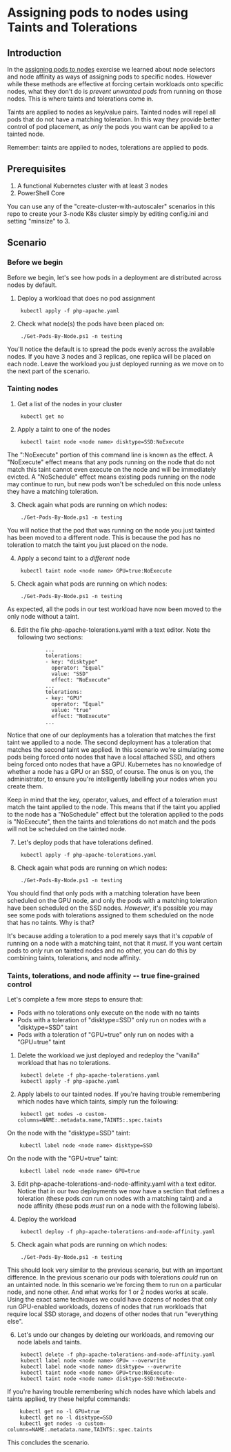# Assigning pods to nodes using Taints and Tolerations

## Introduction
In the [assigning pods to nodes](https://github.com/dbc13543/k8s-demos/tree/master/assigning-pods-to-nodes) exercise we learned about node selectors and node affinity as ways of assigning pods to specific nodes.  However while these methods are effective at forcing certain workloads onto specific nodes, what they don't do is *prevent unwanted pods* from running on those nodes.  This is where taints and tolerations come in.

Taints are applied to nodes as key/value pairs.  Tainted nodes will repel all pods that do not have a matching toleration.  In this way they provide better control of pod placement, as *only* the pods you want can be applied to a tainted node.

Remember: taints are applied to nodes, tolerations are applied to pods.

## Prerequisites
1. A functional Kubernetes cluster with at least 3 nodes
2. PowerShell Core

You can use any of the "create-cluster-with-autoscaler" scenarios in this repo to create your 3-node K8s cluster simply by editing config.ini and setting "minsize" to 3.

## Scenario
### Before we begin
Before we begin, let's see how pods in a deployment are distributed across nodes by default.  

1. Deploy a workload that does no pod assignment

        kubectl apply -f php-apache.yaml

2. Check what node(s) the pods have been placed on:

        ./Get-Pods-By-Node.ps1 -n testing

You'll notice the default is to spread the pods evenly across the available nodes.  If you have 3 nodes and 3 replicas, one replica will be placed on each node.  Leave the workload you just deployed running as we move on to the next part of the scenario.

### Tainting nodes

1. Get a list of the nodes in your cluster

        kubectl get no

2. Apply a taint to one of the nodes

        kubectl taint node <node name> disktype=SSD:NoExecute

The ":NoExecute" portion of this command line is known as the effect.  A "NoExecute" effect means that any pods running on the node that do not match this taint cannot even execute on the node and will be immediately evicted.  A "NoSchedule" effect means existing pods running on the node may continue to run, but new pods won't be scheduled on this node unless they have a matching toleration.

3. Check again what pods are running on which nodes:

        ./Get-Pods-By-Node.ps1 -n testing

You will notice that the pod that was running on the node you just tainted has been moved to a different node.  This is because the pod has no toleration to match the taint you just placed on the node.

4. Apply a second taint to a *different* node

        kubectl taint node <node name> GPU=true:NoExecute

5. Check again what pods are running on which nodes:

        ./Get-Pods-By-Node.ps1 -n testing

As expected, all the pods in our test workload have now been moved to the only node without a taint.  

6. Edit the file php-apache-tolerations.yaml with a text editor.  Note the following two sections:

                ...
                tolerations:
                - key: "disktype"
                  operator: "Equal"
                  value: "SSD"
                  effect: "NoExecute"
                ...
                tolerations:
                - key: "GPU"
                  operator: "Equal"
                  value: "true"
                  effect: "NoExecute"
                ...

Notice that one of our deployments has a toleration that matches the first taint we applied to a node.  The second deployment has a toleration that matches the second taint we applied.  In this scenario we're simulating some pods being forced onto nodes that have a local attached SSD, and others being forced onto nodes that have a GPU.  Kubernetes has no knowledge of whether a node has a GPU or an SSD, of course.  The onus is on you, the administrator, to ensure you're intelligently labelling your nodes when you create them.

Keep in mind that the key, operator, values, and effect of a toleration must match the taint applied to the node.  This means that if the taint you applied to the node has a "NoSchedule" effect but the toleration applied to the pods is "NoExecute", then the taints and tolerations do not match and the pods will not be scheduled on the tainted node.

7. Let's deploy pods that have tolerations defined.

        kubectl apply -f php-apache-tolerations.yaml


8. Check again what pods are running on which nodes:

        ./Get-Pods-By-Node.ps1 -n testing

You should find that only pods with a matching toleration have been scheduled on the GPU node, and only the pods with a matching toleration have been scheduled on the SSD nodes.  *However*, it's possible you may see some pods with tolerations assigned to them scheduled on the node that has no taints.  Why is that?

It's because adding a toleration to a pod merely says that it's *capable* of running on a node with a matching taint, not that it *must*.  If you want certain pods to *only* run on tainted nodes and no other, you can do this by combining taints, tolerations, and node affinity.

### Taints, tolerations, and node affinity -- true fine-grained control
Let's complete a few more steps to ensure that:

* Pods with no tolerations only execute on the node with no taints
* Pods with a toleration of "disktype=SSD" only run on nodes with a "disktype=SSD" taint
* Pods with a toleration of "GPU=true" only run on nodes with a "GPU=true" taint

1. Delete the workload we just deployed and redeploy the "vanilla" workload that has no tolerations.

        kubectl delete -f php-apache-tolerations.yaml
        kubectl apply -f php-apache.yaml

2. Apply labels to our tainted nodes.  If you're having trouble remembering which nodes have which taints, simply run the following:

        kubectl get nodes -o custom-columns=NAME:.metadata.name,TAINTS:.spec.taints

On the node with the "disktype=SSD" taint:

        kubectl label node <node name> disktype=SSD

On the node with the "GPU=true" taint:

        kubectl label node <node name> GPU=true

3. Edit php-apache-tolerations-and-node-affinity.yaml with a text editor.  Notice that in our two deployments we now have a section that defines a toleration (these pods *can* run on nodes with a matching taint) and a node affinity (these pods *must* run on a node with the following labels).

4. Deploy the workload

        kubectl deploy -f php-apache-tolerations-and-node-affinity.yaml

5. Check again what pods are running on which nodes:

        ./Get-Pods-By-Node.ps1 -n testing

This should look very similar to the previous scenario, but with an important difference.  In the previous scenario our pods with tolerations *could* run on an untainted node.  In this scenario we're forcing them to run on a particular node, and none other.  And what works for 1 or 2 nodes works at scale.  Using the exact same techiques we could have dozens of nodes that only run GPU-enabled workloads, dozens of nodes that run workloads that require local SSD storage, and dozens of other nodes that run "everything else".

6. Let's undo our changes by deleting our workloads, and removing our node labels and taints.  

        kubectl delete -f php-apache-tolerations-and-node-affinity.yaml
        kubectl label node <node name> GPU= --overwrite
        kubectl label node <node name> disktype= --overwrite
        kubectl taint node <node name> GPU=true:NoExecute-
        kubectl taint node <node name> disktype-SSD:NoExecute-

If you're having trouble remembering which nodes have which labels and taints applied, try these helpful commands:

        kubectl get no -l GPU=true
        kubectl get no -l disktype=SSD
        kubectl get nodes -o custom-columns=NAME:.metadata.name,TAINTS:.spec.taints

This concludes the scenario.